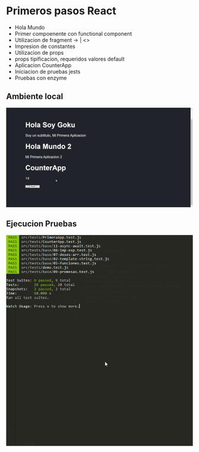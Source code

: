 # Primeros pasos React

* Hola Mundo
* Primer compoenente con functional component
* Utilizacion de fragment -> <Fragment> | <>
* Impresion de constantes
* Utilizacion de props
* props tipificacion, requeridos valores default
* Aplicacion CounterApp
* Iniciacion de pruebas jests
* Pruebas con enzyme 


## Ambiente local
![Ambiente](./img/App.png)


## Ejecucion Pruebas
![Test](./img/Test.png)
